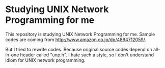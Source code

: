 Studying UNIX Network Programming for me
========================================

This repository is studying UNIX Network Programming for me.
Sample codes are coming from http://www.amazon.co.jp/dp/4894712059/.

But I tried to rewrite codes. Because original source codes depend on all-in-one header called "unp.h".
I hate such a style, so I don't understand idiom for UNIX network programming.

